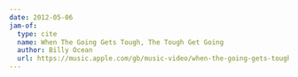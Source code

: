 ```yaml
---
date: 2012-05-06
jam-of:
  type: cite
  name: When The Going Gets Tough, The Tough Get Going
  author: Billy Ocean
  url: https://music.apple.com/gb/music-video/when-the-going-gets-tough-the-tough-get-going/347062954
---
```

